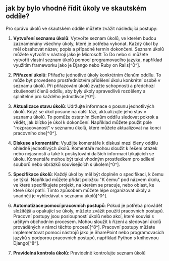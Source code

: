 ## jak by bylo vhodné řídit úkoly ve skautském oddíle?
Pro správu úkolů ve skautském oddíle můžete zvážit následující postupy:

1. **Vytvoření seznamu úkolů**: Vytvořte seznam úkolů, ve kterém budou zaznamenány všechny úkoly, které je potřeba vykonat. Každý úkol by měl obsahovat název, popis a případně termín dokončení. Seznam úkolů můžete vytvořit v nástroji jako je Microsoft To Do nebo si můžete vytvořit vlastní seznam úkolů pomocí programovacího jazyka, například využitím frameworku jako je Django nebo Ruby on Rails[^0^].

2. **Přiřazení úkolů**: Přiřaďte jednotlivé úkoly konkrétním členům oddílu. To může být provedeno prostřednictvím přidělení úkolu konkrétní osobě v seznamu úkolů. Při přiřazování úkolů zvažte schopnosti a předchozí zkušenosti členů oddílu, aby byly úkoly spravedlivě rozděleny a splnitelné pro každého jednotlivce[^0^].

3. **Aktualizace stavu úkolů**: Udržujte informace o posunu jednotlivých úkolů. Když se úkol posune na další fázi, aktualizujte jeho stav v seznamu úkolů. To pomůže ostatním členům oddílu sledovat pokrok a vědět, jak blízko je úkol k dokončení. Například můžete použít pole "rozpracovanost" v seznamu úkolů, které můžete aktualizovat na konci pracovního dne[^0^].

4. **Diskuse a komentáře**: Využijte komentáře k diskusi mezi členy oddílu ohledně jednotlivých úkolů. Komentáře mohou sloužit k řešení otázek nebo nejasností a také k poskytování dalších informací týkajících se úkolu. Komentáře mohou být také vhodným prostředkem pro sdílení souborů nebo obrázků souvisejících s úkolem[^0^].

5. **Specifikace úkolů**: Každý úkol by měl být doplněn o specifikaci, k čemu se týká. Například můžete přidat položku "K čemu" pod názvem úkolu, ve které specifikujete projekt, na kterém se pracuje, nebo oblast, ke které úkol patří. Tímto způsobem můžete lépe organizovat úkoly a snadněji je vyhledávat v seznamu úkolů[^0^].

6. **Automatizace pomocí pracovních postupů**: Pokud je potřeba provádět složitější a opakující se úkoly, můžete zvážit použití pracovních postupů. Pracovní postupy jsou posloupností úkolů nebo akcí, které souvisí s určitým obchodním procesem. Mohou sloužit k řízení a sledování úkolů prováděných v rámci těchto procesů[^8^]. Pracovní postupy můžete implementovat pomocí nástrojů jako je SharePoint nebo programovacích jazyků s podporou pracovních postupů, například Python s knihovnou Django[^8^].

7. **Pravidelná kontrola úkolů**: Pravidelně kontrolujte seznam úkolů